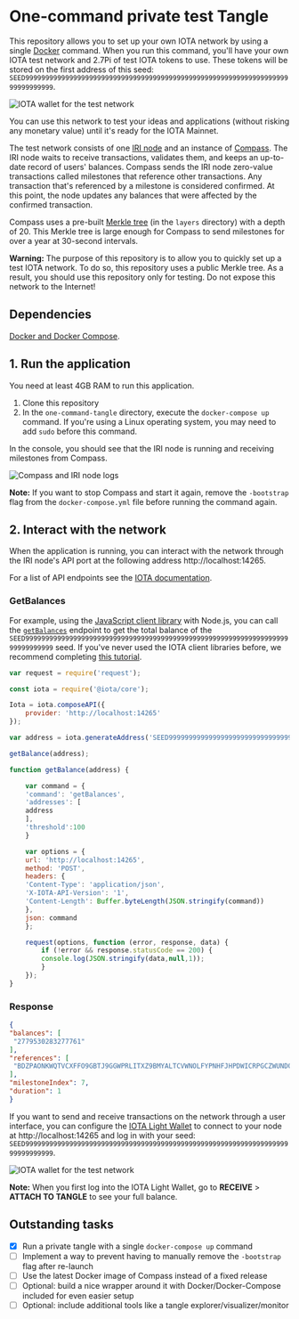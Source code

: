 One-command private test Tangle
================================

This repository allows you to set up your own IOTA network by using a single [Docker](https://www.docker.com/why-docker) command. When you run this command, you'll have your own IOTA test network and 2.7Pi of test IOTA tokens to use. These tokens will be stored on the first address of this seed: `SEED99999999999999999999999999999999999999999999999999999999999999999999999999999`.

![IOTA wallet for the test network](light-wallet-test-tangle.png)

You can use this network to test your ideas and applications (without risking any monetary value) until it's ready for the IOTA Mainnet.

The test network consists of one [IRI node](https://docs.iota.works/docs/iri/0.1/introduction/overview) and an instance of [Compass](https://docs.iota.works/docs/compass/0.1/introduction/overview). The IRI node waits to receive transactions, validates them, and keeps an up-to-date record of users' balances. Compass sends the IRI node zero-value transactions called milestones that reference other transactions. Any transaction that's referenced by a milestone is considered confirmed. At this point, the node updates any balances that were affected by the confirmed transaction.

Compass uses a pre-built [Merkle tree](https://docs.iota.works/docs/the-tangle/0.1/concepts/the-coordinator#milestones) (in the `layers` directory) with a depth of 20. This Merkle tree is large enough for Compass to send milestones for over a year at 30-second intervals. 

**Warning:** The purpose of this repository is to allow you to quickly set up a test IOTA network. To do so, this repository uses a public Merkle tree. As a result, you should use this repository only for testing. Do not expose this network to the Internet!

## Dependencies

[Docker and Docker Compose](https://docs.docker.com/compose/install/).

## 1. Run the application

You need at least 4GB RAM to run this application.

1. Clone this repository
2. In the `one-command-tangle` directory, execute the `docker-compose up` command. If you're using a Linux operating system, you may need to add `sudo` before this command.

 In the console, you should see that the IRI node is running and receiving milestones from Compass.
 
 ![Compass and IRI node logs](cli.gif)
 
**Note:** If you want to stop Compass and start it again, remove the `-bootstrap` flag from the `docker-compose.yml` file before running the command again.
 
## 2. Interact with the network

When the application is running, you can interact with the network through the IRI node's API port at the following address http://localhost:14265.

For a list of API endpoints see the [IOTA documentation](https://docs.iota.org/docs/iri/0.1/references/api-reference).

### GetBalances

For example, using the [JavaScript client library](https://docs.iota.org/docs/client-libraries/0.1/introduction/overview) with Node.js, you can call the [`getBalances`](https://docs.iota.org/docs/iri/0.1/references/api-reference#getbalances) endpoint to get the total balance of the `SEED99999999999999999999999999999999999999999999999999999999999999999999999999999` seed. If you've never used the IOTA client libraries before, we recommend completing [this tutorial](https://docs.iota.works/docs/getting-started/0.1/tutorials/send-a-zero-value-transaction-with-nodejs).

 ```js
 var request = require('request');

 const iota = require('@iota/core');

 Iota = iota.composeAPI({
     provider: 'http://localhost:14265'
 });

 var address = iota.generateAddress('SEED99999999999999999999999999999999999999999999999999999999999999999999999999999',0);

 getBalance(address);

 function getBalance(address) {

     var command = {
     'command': 'getBalances',
     'addresses': [
     address
     ],
     'threshold':100
     }

     var options = {
     url: 'http://localhost:14265',
     method: 'POST',
     headers: {
     'Content-Type': 'application/json',
     'X-IOTA-API-Version': '1',
     'Content-Length': Buffer.byteLength(JSON.stringify(command))
     },
     json: command
     };

     request(options, function (error, response, data) {
         if (!error && response.statusCode == 200) {
         console.log(JSON.stringify(data,null,1));
         }
     });
 }
 ```
 
 ### Response
 
 ```json
{
 "balances": [
  "2779530283277761"
 ],
 "references": [
  "BDZPAONKWQTVCXFFO9GBTJ9GGWPRLITXZ9BMYALTCVWNOLFYPNHFJHPDWICRPGCZWUNDQHV9UDEXGW999"
 ],
 "milestoneIndex": 7,
 "duration": 1
}
```

If you want to send and receive transactions on the network through a user interface, you can configure the [IOTA Light Wallet](https://github.com/iotaledger/wallet/releases) to connect to your node at http://localhost:14265 and log in with your seed: `SEED99999999999999999999999999999999999999999999999999999999999999999999999999999`.

![IOTA wallet for the test network](light-wallet-test-tangle.png)

**Note:** When you first log into the IOTA Light Wallet, go to **RECEIVE** > **ATTACH TO TANGLE** to see your full balance.

## Outstanding tasks

 - [x] Run a private tangle with a single `docker-compose up` command
 - [ ] Implement a way to prevent having to manually remove the `-bootstrap` flag after re-launch
 - [ ] Use the latest Docker image of Compass instead of a fixed release
 - [ ] Optional: build a nice wrapper around it with Docker/Docker-Compose included for even easier setup
 - [ ] Optional: include additional tools like a tangle explorer/visualizer/monitor
